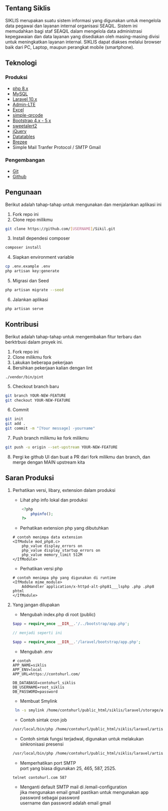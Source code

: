 ## Tentang Siklis

SIKLIS merupakan suatu sistem informasi yang digunakan untuk mengelola data pegawai dan layanan internal organisasi SEAQIL. Sistem ini memudahkan bagi staf SEAQIL dalam mengelola data administrasi kepegawaian dan data layanan yang disediakan oleh masing-masing divisi untuk meningkatkan layanan internal. SIKLIS dapat diakses melalui browser baik dari PC, Laptop, maupun perangkat mobile (smartphone).

## Teknologi

### Produksi
-   [php 8.x](https://www.php.net/)
-   [MySQL](https://www.mysql.com/)
-   [Laravel 10.x](https://laravel.com)
-   [Admin-LTE](https://github.com/jeroennoten/Laravel-AdminLTE)
-   [Excel](https://laravel-excel.com/)
-   [simple-qrcode](https://github.com/SimpleSoftwareIO/simple-qrcode)
-   [Bootstrap 4.x - 5,x](https://getbootstrap.com/)
-   [sweetalert2](https://sweetalert2.github.io/)
-   [jQuery](https://jquery.com/)
-   [Datatables](https://datatables.net/)
-   [Brezee](https://laravel.com/docs/10.x/starter-kits)
-   Simple Mail Tranfer Protocol / SMTP Gmail

### Pengembangan
-   [Git](https://git-scm.com/)
-   [Github](https://github.com/)


## Pengunaan

Berikut adalah tahap-tahap untuk mengunakan dan menjalankan aplikasi ini

1. Fork repo ini
2. Clone repo milikmu

```bash
git clone https://github.com/[USERNAME]/Sikil.git
```

3. Install dependesi composer

```bash
composer install
```

4. Siapkan environment variable

```bash
cp .env.example .env
php artisan key:generate
```

5. Migrasi dan Seed

```bash
php artisan migrate --seed
```

6. Jalankan aplikasi

```bash
php artisan serve
```

## Kontribusi

Berikut adalah tahap-tahap untuk mengembakan fitur terbaru dan berktrbusi dalam proyek ini.

1. Fork repo ini
2. Clone milikmu fork
3. Lakukan beberapa pekerjaan
4. Bersihkan pekerjaan kalian dengan lint

```
./vendor/bin/pint
```

5. Checkout branch baru

```bash
git branch YOUR-NEW-FEATURE
git checkout YOUR-NEW-FEATURE
```

6. Commit

```bash
git init
git add .
git commit -m "[Your message] -yourname"
```

7. Push branch milikmu ke fork milikmu

```bash
git push -u origin --set-upstream YOUR-NEW-FEATURE
```

8. Pergi ke github UI dan buat a PR dari fork milikmu dan branch, dan merge dengan MAIN upstream kita

## Saran Produksi
1. Perhatikan versi, libary, extension dalam produksi
    - Lihat php info lokal dan produksi
    ```php
        <?php
            phpinfo();
        ?>
    ```
    - Perhatikan extension php yang dibutuhkan
    ```
    # contoh menimpa data extension
    <IfModule mod_php8.c>
        php_value display_errors on 
        php_value display_startup_errors on
        php_value memory_limit 512M
    </IfModule>

    ```
    - Perhatikan versi php
    ```
    # contoh menimpa php yang digunakan di runtime
    <IfModule mime_module>
        AddHandler application/x-httpd-alt-php81___lsphp .php .php8 phtml
    </IfModule>

    ```

2. Yang jangan dilupakan
    - Mengubah index.php di root (public)
    ```php
    $app = require_once __DIR__.'/../bootstrap/app.php';

    // menjadi seperti ini

    $app = require_once __DIR__.'/laravel/bootstrap/app.php';
    ```

    - Mengubah .env
    ```
    # contoh
    APP_NAME=siklis
    APP_ENV=local
    APP_URL=https://contohurl.com/
    
    DB_DATABASE=contohurl_siklis
    DB_USERNAME=root_siklis
    DB_PASSWORD=password

    ```

    - Membuat Smylink
    ``` bash
     ln -s smylink /home/contohurl/public_html/siklis/laravel/storage/app/public/uploads /home/contohurl/public_html/siklis/storage
    ```

    - Contoh sintak cron job
    ``` bash
    /usr/local/bin/php /home/contohurl/public_html/siklis/laravel/artisan schedule:run >> /home/contohurl/public_html/siklis/laravel/storage logs/laravel.log 2>&1
    ```

    - Contoh sintak fungsi terjadwal, digunakan untuk melakukan sinkronisasi presensi
    ``` bash
    /usr/local/bin/php /home/contohurl/public_html/siklis/laravel/artisan schedule:work >> /home/contohurl/public_html/siklis/laravel/storage logs/laravel.log 2>&1
    ```

    - Memperhatikan port SMTP\
    port yang biasa digunakan 25, 465, 587, 2525.
    ```
    telnet contohurl.com 587
    ```

    - Menganti default SMTP mail di /email-configuration\
    jika mengunakan email gmail pastikan untuk mengunakan app password sebagai password\
    username dan password adalah email gmail

<!-- ## Kontibutor BATCH 1 -->
<!-- <a href="https://github.com/ghinaat/Sikil/graphs/contributors">
  <img src="https://contrib.rocks/image?repo=ghinaat/Sikil" />
</a> -->

<!-- ## Kontributor BATCH 2 -->


